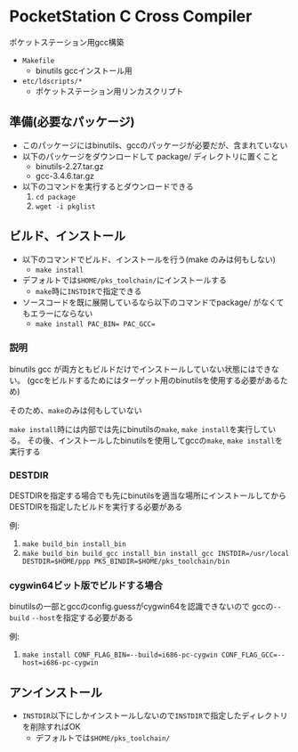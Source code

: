# PocketStation C Cross Compiler
ポケットステーション用gcc構築

* `Makefile`
  * binutils gccインストール用
* `etc/ldscripts/*`
  * ポケットステーション用リンカスクリプト


## 準備(必要なパッケージ)
* このパッケージにはbinutils、gccのパッケージが必要だが、含まれていない
* 以下のパッケージをダウンロードして package/ ディレクトリに置くこと
  * binutils-2.27.tar.gz
  * gcc-3.4.6.tar.gz
* 以下のコマンドを実行するとダウンロードできる
  1. `cd package`
  2. `wget -i pkglist`


## ビルド、インストール
* 以下のコマンドでビルド、インストールを行う(make のみは何もしない)
  * `make install`
* デフォルトでは`$HOME/pks_toolchain/`にインストールする
  * `make`時に`INSTDIR`で指定できる
* ソースコードを既に展開しているなら以下のコマンドでpackage/ がなくてもエラーにならない
  * `make install PAC_BIN= PAC_GCC=`

### 説明
binutils gcc が両方ともビルドだけでインストールしていない状態にはできない。
(gccをビルドするためにはターゲット用のbinutilsを使用する必要があるため)

そのため、`make`のみは何もしていない

`make install`時には内部では先にbinutilsの`make`, `make install`を実行している。
その後、インストールしたbinutilsを使用してgccの`make`, `make install`を実行する

### DESTDIR
DESTDIRを指定する場合でも先にbinutilsを適当な場所にインストールしてから
DESTDIRを指定したビルドを実行する必要がある

例:
1. `make build_bin install_bin`
2. `make build_bin build_gcc install_bin install_gcc INSTDIR=/usr/local DESTDIR=$HOME/ppp PKS_BINDIR=$HOME/pks_toolchain/bin`

### cygwin64ビット版でビルドする場合
binutilsの一部とgccのconfig.guessがcygwin64を認識できないので
gccの`--build` `--host`を指定する必要がある

例:
1. `make install CONF_FLAG_BIN=--build=i686-pc-cygwin CONF_FLAG_GCC=--host=i686-pc-cygwin`


## アンインストール
* `INSTDIR`以下にしかインストールしないので`INSTDIR`で指定したディレクトリを削除すればOK
  * デフォルトでは`$HOME/pks_toolchain/`

